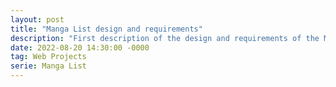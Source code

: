 ```yaml
---
layout: post
title: "Manga List design and requirements"
description: "First description of the design and requirements of the ML project."
date: 2022-08-20 14:30:00 -0000
tag: Web Projects
serie: Manga List
---
```


